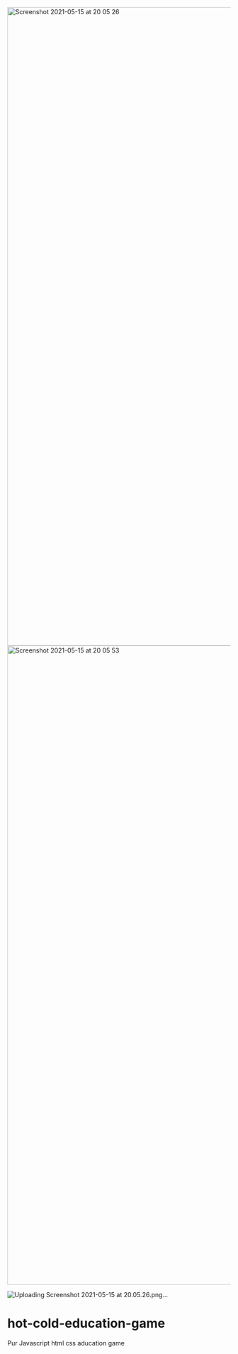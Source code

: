 <img width="1439" alt="Screenshot 2021-05-15 at 20 05 26" src="https://user-images.githubusercontent.com/56640904/118370561-3eac7980-b5b9-11eb-806b-d9651ef7499a.png"><img width="1440" alt="Screenshot 2021-05-15 at 20 05 53" src="https://user-images.githubusercontent.com/56640904/118370590-5b48b180-b5b9-11eb-829c-e42e26c6bc0b.png">

![Uploading Screenshot 2021-05-15 at 20.05.26.png…]()
# hot-cold-education-game
Pur Javascript html css aducation game
